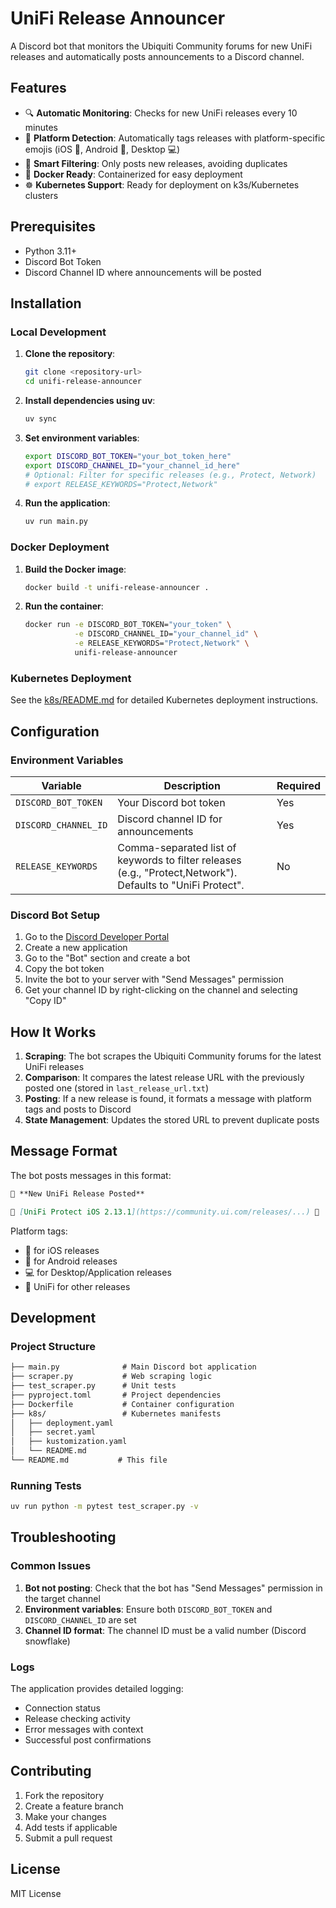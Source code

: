 # UniFi Release Announcer

A Discord bot that monitors the Ubiquiti Community forums for new UniFi releases and automatically posts announcements to a Discord channel.

## Features

- 🔍 **Automatic Monitoring**: Checks for new UniFi releases every 10 minutes
- 📱 **Platform Detection**: Automatically tags releases with platform-specific emojis (iOS 📱, Android 🤖, Desktop 💻)
- 🎯 **Smart Filtering**: Only posts new releases, avoiding duplicates
- 🐳 **Docker Ready**: Containerized for easy deployment
- ☸️ **Kubernetes Support**: Ready for deployment on k3s/Kubernetes clusters

## Prerequisites

- Python 3.11+
- Discord Bot Token
- Discord Channel ID where announcements will be posted

## Installation

### Local Development

1. **Clone the repository**:

   ```bash
   git clone <repository-url>
   cd unifi-release-announcer
   ```

2. **Install dependencies using uv**:

   ```bash
   uv sync
   ```

3. **Set environment variables**:

   ```bash
   export DISCORD_BOT_TOKEN="your_bot_token_here"
   export DISCORD_CHANNEL_ID="your_channel_id_here"
   # Optional: Filter for specific releases (e.g., Protect, Network)
   # export RELEASE_KEYWORDS="Protect,Network"
   ```

4. **Run the application**:

   ```bash
   uv run main.py
   ```

### Docker Deployment

1. **Build the Docker image**:

   ```bash
   docker build -t unifi-release-announcer .
   ```

2. **Run the container**:

   ```bash
   docker run -e DISCORD_BOT_TOKEN="your_token" \
              -e DISCORD_CHANNEL_ID="your_channel_id" \
              -e RELEASE_KEYWORDS="Protect,Network" \
              unifi-release-announcer
   ```

### Kubernetes Deployment

See the [k8s/README.md](k8s/README.md) for detailed Kubernetes deployment instructions.

## Configuration

### Environment Variables

| Variable | Description | Required |
|----------|-------------|----------|
| `DISCORD_BOT_TOKEN`  | Your Discord bot token                                                                                       | Yes      |
| `DISCORD_CHANNEL_ID` | Discord channel ID for announcements                                                                         | Yes      |
| `RELEASE_KEYWORDS`   | Comma-separated list of keywords to filter releases (e.g., "Protect,Network"). Defaults to "UniFi Protect". | No       |

### Discord Bot Setup

1. Go to the [Discord Developer Portal](https://discord.com/developers/applications)
2. Create a new application
3. Go to the "Bot" section and create a bot
4. Copy the bot token
5. Invite the bot to your server with "Send Messages" permission
6. Get your channel ID by right-clicking on the channel and selecting "Copy ID"

## How It Works

1. **Scraping**: The bot scrapes the Ubiquiti Community forums for the latest UniFi releases
2. **Comparison**: It compares the latest release URL with the previously posted one (stored in `last_release_url.txt`)
3. **Posting**: If a new release is found, it formats a message with platform tags and posts to Discord
4. **State Management**: Updates the stored URL to prevent duplicate posts

## Message Format

The bot posts messages in this format:

```markdown
🎉 **New UniFi Release Posted**

🔗 [UniFi Protect iOS 2.13.1](https://community.ui.com/releases/...) 📱
```

Platform tags:

- 📱 for iOS releases
- 🤖 for Android releases
- 💻 for Desktop/Application releases
- 🔧 UniFi for other releases

## Development

### Project Structure

```markdown
├── main.py              # Main Discord bot application
├── scraper.py           # Web scraping logic
├── test_scraper.py      # Unit tests
├── pyproject.toml       # Project dependencies
├── Dockerfile           # Container configuration
├── k8s/                 # Kubernetes manifests
│   ├── deployment.yaml
│   ├── secret.yaml
│   ├── kustomization.yaml
│   └── README.md
└── README.md           # This file
```

### Running Tests

```bash
uv run python -m pytest test_scraper.py -v
```

## Troubleshooting

### Common Issues

1. **Bot not posting**: Check that the bot has "Send Messages" permission in the target channel
2. **Environment variables**: Ensure both `DISCORD_BOT_TOKEN` and `DISCORD_CHANNEL_ID` are set
3. **Channel ID format**: The channel ID must be a valid number (Discord snowflake)

### Logs

The application provides detailed logging:

- Connection status
- Release checking activity
- Error messages with context
- Successful post confirmations

## Contributing

1. Fork the repository
2. Create a feature branch
3. Make your changes
4. Add tests if applicable
5. Submit a pull request

## License

MIT License
